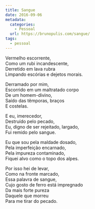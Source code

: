 ```yaml
---
title: Sangue
date: 2016-09-06
metadata:
  categories:
    - Pessoal
  url: https://brunopulis.com/sangue/
tags:
  - pessoal
---
```

Vermelho escorrente,   
Como um rubi incandescente,   
Derretido em lava rubra   
Limpando escórias e dejetos morais.

Derramado por mim,   
Escorrido em um maltratado corpo   
De um homem-divino,   
Saído das têmporas, braços   
E costelas.

E eu, imerecedor,   
Destruído pelo pecado,   
Eu, digno de ser rejeitado, largado,   
Fui remido pelo sangue.

Eu que sou pela maldade dosado,   
Pela imperfeição encarnado,   
Pela impureza contaminado,   
Fiquei alvo como o topo dos alpes.

Por isso hei de levar,   
Como na fronte marcado,   
Essa palavra de sangue,   
Cujo gosto de ferro está impregnado   
Da mais forte pureza   
Daquele que morreu   
Para me tirar do pecado.
